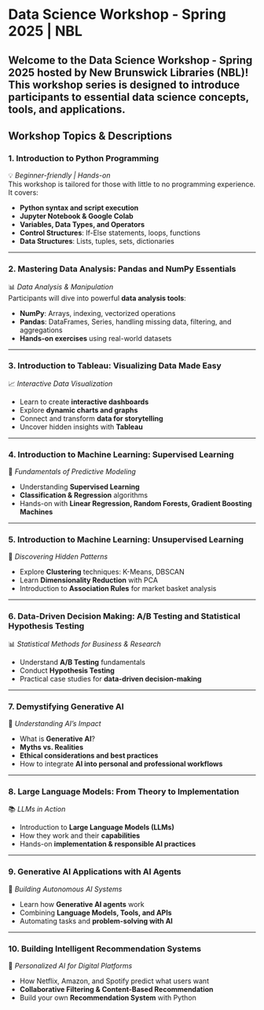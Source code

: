 # Data Science Workshop - Spring 2025 | NBL

Welcome to the **Data Science Workshop - Spring 2025** hosted by **New Brunswick Libraries (NBL)**!  
This workshop series is designed to introduce participants to essential **data science concepts, tools, and applications**.  
---

## Workshop Topics & Descriptions

### 1. Introduction to Python Programming
💡 *Beginner-friendly | Hands-on*  
This workshop is tailored for those with little to no programming experience. It covers:
- **Python syntax and script execution**
- **Jupyter Notebook & Google Colab**
- **Variables, Data Types, and Operators**
- **Control Structures**: If-Else statements, loops, functions
- **Data Structures**: Lists, tuples, sets, dictionaries

---

### 2. Mastering Data Analysis: Pandas and NumPy Essentials
📊 *Data Analysis & Manipulation*  
Participants will dive into powerful **data analysis tools**:
- **NumPy**: Arrays, indexing, vectorized operations
- **Pandas**: DataFrames, Series, handling missing data, filtering, and aggregations
- **Hands-on exercises** using real-world datasets

---

### 3. Introduction to Tableau: Visualizing Data Made Easy
📈 *Interactive Data Visualization*  
- Learn to create **interactive dashboards**  
- Explore **dynamic charts and graphs**  
- Connect and transform **data for storytelling**  
- Uncover hidden insights with **Tableau**

---

### 4. Introduction to Machine Learning: Supervised Learning
🤖 *Fundamentals of Predictive Modeling*  
- Understanding **Supervised Learning**
- **Classification & Regression** algorithms
- Hands-on with **Linear Regression, Random Forests, Gradient Boosting Machines**

---

### 5. Introduction to Machine Learning: Unsupervised Learning
🧠 *Discovering Hidden Patterns*  
- Explore **Clustering** techniques: K-Means, DBSCAN  
- Learn **Dimensionality Reduction** with PCA  
- Introduction to **Association Rules** for market basket analysis  

---

### 6. Data-Driven Decision Making: A/B Testing and Statistical Hypothesis Testing
📊 *Statistical Methods for Business & Research*  
- Understand **A/B Testing** fundamentals  
- Conduct **Hypothesis Testing**  
- Practical case studies for **data-driven decision-making**  

---

### 7. Demystifying Generative AI
🤖 *Understanding AI’s Impact*  
- What is **Generative AI**?  
- **Myths vs. Realities**  
- **Ethical considerations and best practices**  
- How to integrate **AI into personal and professional workflows**  

---

### 8. Large Language Models: From Theory to Implementation
📚 *LLMs in Action*  
- Introduction to **Large Language Models (LLMs)**  
- How they work and their **capabilities**  
- Hands-on **implementation & responsible AI practices**  

---

### 9. Generative AI Applications with AI Agents
🤖 *Building Autonomous AI Systems*  
- Learn how **Generative AI agents** work  
- Combining **Language Models, Tools, and APIs**  
- Automating tasks and **problem-solving with AI**  

---

### 10. Building Intelligent Recommendation Systems
🎯 *Personalized AI for Digital Platforms*  
- How Netflix, Amazon, and Spotify predict what users want  
- **Collaborative Filtering & Content-Based Recommendation**  
- Build your own **Recommendation System** with Python  

